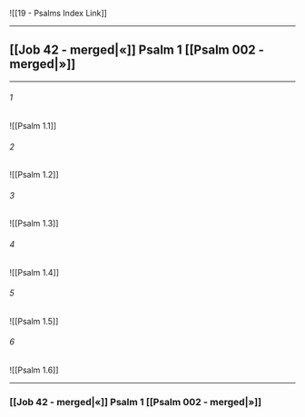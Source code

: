 ![[19 - Psalms Index Link]]

---
##  [[Job 42 - merged|«]] Psalm 1 [[Psalm 002 - merged|»]]

---

###### 1
![[Psalm 1.1]] 

###### 2
![[Psalm 1.2]] 

###### 3
![[Psalm 1.3]] 

###### 4
![[Psalm 1.4]]

###### 5 
![[Psalm 1.5]] 

###### 6
![[Psalm 1.6]] 


---
###  [[Job 42 - merged|«]] Psalm 1 [[Psalm 002 - merged|»]]